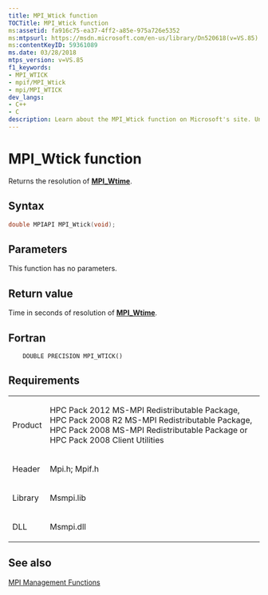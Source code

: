 ```yaml
---
title: MPI_Wtick function
TOCTitle: MPI_Wtick function
ms:assetid: fa916c75-ea37-4ff2-a85e-975a726e5352
ms:mtpsurl: https://msdn.microsoft.com/en-us/library/Dn520618(v=VS.85)
ms:contentKeyID: 59361089
ms.date: 03/28/2018
mtps_version: v=VS.85
f1_keywords:
- MPI_WTICK
- mpif/MPI_Wtick
- mpi/MPI_WTICK
dev_langs:
- C++
- C
description: Learn about the MPI_Wtick function on Microsoft's site. Understand its syntax, parameters, return value, and requirements for HPC Pack.
---
```


# MPI\_Wtick function

Returns the resolution of [**MPI\_Wtime**](mpi-wtime-function.md).

## Syntax

``` c++
double MPIAPI MPI_Wtick(void);
```

## Parameters

This function has no parameters.

## Return value

Time in seconds of resolution of [**MPI\_Wtime**](mpi-wtime-function.md).

## Fortran

``` FORTRAN
    DOUBLE PRECISION MPI_WTICK()
```

## Requirements

<table>
<colgroup>
<col/>
<col/>
</colgroup>
<tbody>
<tr class="odd">
<td><p>Product</p></td>
<td><p>HPC Pack 2012 MS-MPI Redistributable Package, HPC Pack 2008 R2 MS-MPI Redistributable Package, HPC Pack 2008 MS-MPI Redistributable Package or HPC Pack 2008 Client Utilities</p></td>
</tr>
<tr class="even">
<td><p>Header</p></td>
<td>Mpi.h;
Mpif.h</td>
</tr>
<tr class="odd">
<td><p>Library</p></td>
<td>Msmpi.lib</td>
</tr>
<tr class="even">
<td><p>DLL</p></td>
<td>Msmpi.dll</td>
</tr>
</tbody>
</table>


## See also

[MPI Management Functions](mpi-management-functions.md)

